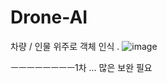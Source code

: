 # Drone-AI

차량 / 인물 위주로 객체 인식 .
![image](https://github.com/user-attachments/assets/6042ff0b-4460-47ff-b241-b1167b857da9)


ㅡㅡㅡㅡㅡㅡㅡㅡ1차 ... 많은 보완 필요 

